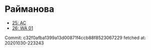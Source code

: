 # Райманова
- [25: AC](25.md)
- [26: WA 01](26.md)

Commit: c32f0afba1399a13d00871f4ccb88f8523067229
 fetched at: 20201030-223243
